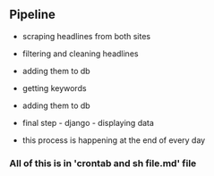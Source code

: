 ## Pipeline 


- scraping headlines from both sites
- filtering and cleaning headlines
- adding them to db

- getting keywords
- adding them to db

- final step - django - displaying data

- this process is happening at the end of every day


### All of this is in 'crontab and sh file.md' file 